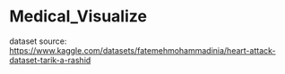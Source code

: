 # Medical_Visualize

dataset source: https://www.kaggle.com/datasets/fatemehmohammadinia/heart-attack-dataset-tarik-a-rashid
